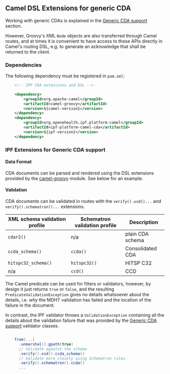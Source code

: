 ## Camel DSL Extensions for generic CDA

Working with generic CDAs is explained in the [Generic CDA support] section.

However, Groovy's XML `Node` objects are also transferred through Camel routes, and at times it is convenient
to have access to these APIs directly in Camel's routing DSL, e.g. to generate an acknowledge that shall be returned to
the client.


### Dependencies

The following dependency must be registered in `pom.xml`:

```xml
    <!-- IPF CDA extensions and DSL -->

    <dependency>
        <groupId>org.apache-camel</groupId>
        <artifactId>camel-groovy</artifactId>
        <version>${camel-version}</version>
    </dependency>
    <dependency>
        <groupId>org.openehealth.ipf.platform-camel</groupId>
        <artifactId>ipf-platform-camel-cda</artifactId>
        <version>${ipf-version}</version>
    </dependency>
```


### IPF Extensions for Generic CDA support

#### Data Format

CDA documents can be parsed and rendered using the DSL extensions provided by the [camel-groovy] module. See below for
an example.

#### Validation

CDA documents can be validated in routes with the `verify().xsd()...` and `verify().schematron()...` extensions.

| XML schema validation profile | Schematron validation profile | Description
|-------------------------------|-------------------------------|-----------------------
| `cdar2()`                     | n/a                           | plain CDA schema
| `ccda_schema()`               | `ccda()`                      | Consolidated CDA
| `hitspc32_schema()`           | `hitspc32()`                  | HITSP C32
| n/a                           | `ccd()`                       | CCD

The Camel predicate can be used for filters or validators, however, by design it just returns `true` or `false`, and the
resulting `PredicateValidationException` gives no details whatsoever about the details, i.e. *why* the MDHT validation has
failed and the location of the failure in the document.

In contrast, the IPF validator throws a `ValidationException` containing all the details about the validation failure that
was provided by the [Generic CDA support] validator classes.

```groovy

    from(...)
      .unmarshal().gpath(true)
      // Validate against the schema
      .verify().xsd().ccda_schema()
      // Validate more closely using Schematron rules
      .verify().schematron().ccda()
      ...

```

[Generic CDA support]: ../ipf-modules-cda-core/index.html
[camel-groovy]: http://camel.apache.org/groovy-dsl.html